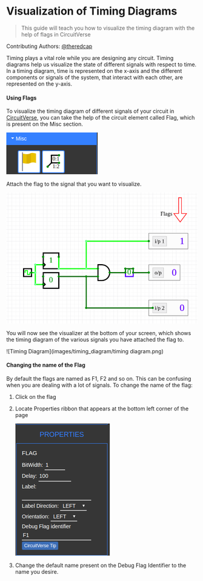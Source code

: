 # Visualization of Timing Diagrams 

> This guide will teach you how to visualize the timing diagram with the help of flags in CircuitVerse

Contributing Authors: [@theredcap](https:github.com/theredcap)

Timing plays a vital role while you are designing any circuit. Timing diagrams help us visualize the state of different signals with respect to time.  In a timing diagram, time is represented on the x-axis and the different components or signals of the system, that interact with each other, are represented on the y-axis. 

#### Using Flags

To visualize the timing diagram of different signals of your circuit in [CircuitVerse](https://circuitverse.org/simulator), you can take the help of the circuit element called Flag, which is present on the Misc section.

![Flag](images/timing_diagram/flag.png)

Attach the flag to the signal that you want to visualize.

![](images/timing_diagram/using_flags.png)

You will now see the visualizer at the bottom of your screen, which shows the timing diagram of the various signals you have attached  the flag to.

![Timing Diagram](images/timing_diagram/timing diagram.png)

#### Changing the name of the Flag

By default the flags are named as F1, F2 and so on. This can be confusing when you are dealing with a lot of signals. To change the name of the flag:

1. Click on the flag

2. Locate Properties ribbon that appears at the bottom left corner of the page

   ![](images/timing_diagram/properties_of_flag.png)

3. Change the default name present on the Debug Flag Identifier to the name you desire.

   









